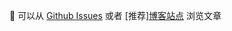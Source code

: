 📖 可以从 [Github Issues](https://github.com/xiaoxiaojx/blog/issues) 或者 [推荐][博客站点](https://xiaoxiaojx.github.io/) 浏览文章

